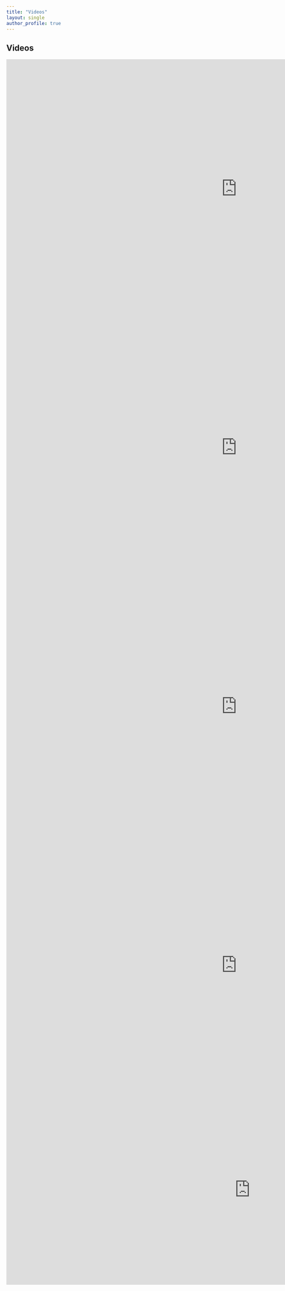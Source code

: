 ```yaml
---
title: "Videos"
layout: single
author_profile: true 
---
```


## Videos

<iframe width="1209" height="680" src="https://www.youtube.com/embed/y7yeKW_ifg8" frameborder="0" allow="accelerometer; autoplay; encrypted-media; gyroscope; picture-in-picture" allowfullscreen></iframe>

<iframe width="1209" height="680" src="https://www.youtube.com/embed/dNd-Qt8c_sI" frameborder="0" allow="accelerometer; autoplay; encrypted-media; gyroscope; picture-in-picture" allowfullscreen></iframe>

<iframe width="1209" height="680" src="https://www.youtube.com/embed/dojO4zEL9sg" frameborder="0" allow="accelerometer; autoplay; encrypted-media; gyroscope; picture-in-picture" allowfullscreen></iframe>

<iframe width="1209" height="680" src="https://www.youtube.com/embed/v120B28x9ag" frameborder="0" allow="accelerometer; autoplay; encrypted-media; gyroscope; picture-in-picture" allowfullscreen></iframe>

<iframe width="1280" height="500" src="https://www.youtube.com/embed/8pzAoHh6X0o" frameborder="0" allow="accelerometer; autoplay; encrypted-media; gyroscope; picture-in-picture" allowfullscreen></iframe>